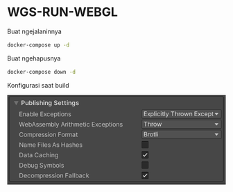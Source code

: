 # WGS-RUN-WEBGL

Buat ngejalaninnya

```sh 
docker-compose up -d
```

Buat ngehapusnya

```sh 
docker-compose down -d
```

Konfigurasi saat build 

![alt text](image/Screen%20Shot%202022-04-22%20at%2013.49.51.png)